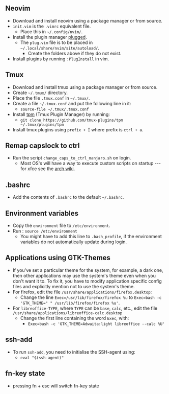 ## Neovim
* Download and install neovim using a package manager or from source.
* `init.vim` is the `.vimrc` equivalent file.
    * Place this in `~/.config/nvim/`.
* Install the plugin manager [plugged](https://github.com/junegunn/vim-plug).
    * The `plug.vim` file is to be placed in `~/.local/share/nvim/site/autoload/`.
        * Create the folders above if they do not exist.
* Install plugins by running `:PlugInstall` in vim.

## Tmux
* Download and install tmux using a package manager or from source.
* Create `~/.tmux/` directory.
* Place the file `.tmux.conf` in `~/.tmux/`.
* Create a file `~/.tmux.conf` and put the following line in it:
    * `source-file ~/.tmux/.tmux.conf`
* Install [tpm](https://github.com/tmux-plugins/tpm) (Tmux Plugin Manager) by running:
   * `git clone https://github.com/tmux-plugins/tpm ~/.tmux/plugins/tpm`
* Install tmux plugins using `prefix + I` where prefix is `ctrl + a`.

## Remap capslock to ctrl
* Run the script `change_caps_to_ctrl_manjaro.sh` on login.
    * Most OS's will have a way to execute custom scripts on startup --- for xfce see the [arch wiki](https://wiki.archlinux.org/index.php/xfce#Autostart).

## .bashrc
* Add the contents of `.bashrc` to the default `~/.bashrc`.

## Environment variables
* Copy the `environment` file to `/etc/environment`.
* Run : `source /etc/environment`
    * You might have to add this line to `.bash_profile`, if the environment variables do not automatically update during login.

## Applications using GTK-Themes
* If you've set a particular theme for the system, for example, a dark one, then other applications may use the system's theme even when you don't want it to. To fix it, you have to modify application specific config files and explicitly mention not to use the system's theme.
* For firefox, edit the file `/usr/share/applications/firefox.desktop`:
    * Change the line `Exec=/usr/lib/firefox/firefox %u` to `Exec=bash -c 'GTK_THEME=" " /usr/lib/firefox/firefox %u'`.
* For `libreoffice-TYPE`, where `TYPE` can be `base`, `calc`, etc., edit the file `/usr/share/applications/libreoffice-calc.desktop`
    * Change the first line containing the word `Exec`, with:
        * `Exec=bash -c 'GTK_THEME=Adwaita:light libreoffice --calc %U'`

## ssh-add
* To run `ssh-add`, you need to initialise the SSH-agent using:
    * `eval "$(ssh-agent)"`
## fn-key state
* pressing fn + esc will switch fn-key state

